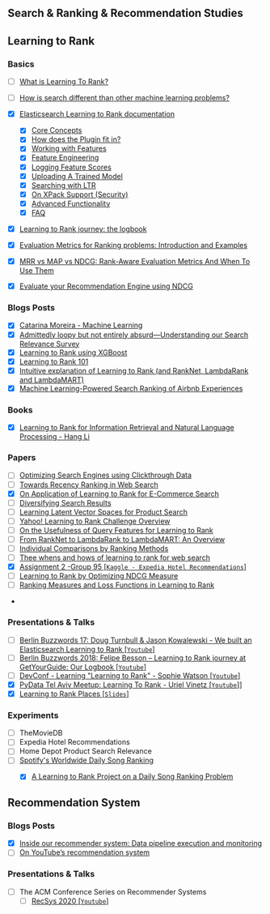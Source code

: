## Search & Ranking & Recommendation Studies

## Learning to Rank

### Basics
- [ ] [What is Learning To Rank?](https://opensourceconnections.com/blog/2017/02/24/what-is-learning-to-rank/)
- [ ] [How is search different than other machine learning problems?](https://opensourceconnections.com/blog/2017/08/03/search-as-machine-learning-prob/)
- [x] [Elasticsearch Learning to Rank documentation](https://elasticsearch-learning-to-rank.readthedocs.io/en/latest/index.html)
    - [x] [Core Concepts](https://elasticsearch-learning-to-rank.readthedocs.io/en/latest/core-concepts.html)
    - [x] [How does the Plugin fit in?](https://elasticsearch-learning-to-rank.readthedocs.io/en/latest/fits-in.html)
    - [x] [Working with Features](https://elasticsearch-learning-to-rank.readthedocs.io/en/latest/building-features.html)
    - [x] [Feature Engineering](https://elasticsearch-learning-to-rank.readthedocs.io/en/latest/feature-engineering.html)
    - [x] [Logging Feature Scores](https://elasticsearch-learning-to-rank.readthedocs.io/en/latest/logging-features.html)
    - [x] [Uploading A Trained Model](https://elasticsearch-learning-to-rank.readthedocs.io/en/latest/training-models.html)
    - [x] [Searching with LTR](https://elasticsearch-learning-to-rank.readthedocs.io/en/latest/searching-with-your-model.html)
    - [x] [On XPack Support (Security)](https://elasticsearch-learning-to-rank.readthedocs.io/en/latest/x-pack.html)
    - [x] [Advanced Functionality](https://elasticsearch-learning-to-rank.readthedocs.io/en/latest/advanced-functionality.html)
    - [x] [FAQ](https://elasticsearch-learning-to-rank.readthedocs.io/en/latest/faq.html)
- [x] [Learning to Rank journey: the logbook](https://inside.getyourguide.com/blog/2018/9/21/relevant/learning-to-rank-journey-the-logbook)
- [x] [Evaluation Metrics for Ranking problems: Introduction and Examples](https://queirozf.com/entries/evaluation-metrics-for-ranking-problems-introduction-and-examples)
- [x] [MRR vs MAP vs NDCG: Rank-Aware Evaluation Metrics And When To Use Them](https://medium.com/swlh/rank-aware-recsys-evaluation-metrics-5191bba16832)
- [x] [Evaluate your Recommendation Engine using NDCG](https://towardsdatascience.com/evaluate-your-recommendation-engine-using-ndcg-759a851452d1)


### Blogs Posts
- [x] [Catarina Moreira - Machine Learning](http://web.ist.utl.pt/~catarina.p.moreira/machine_learning.html#LambdaMART)
- [x] [Admittedly loopy but not entirely absurd—Understanding our Search Relevance Survey](https://diff.wikimedia.org/2017/09/19/search-relevance-survey/)
- [x] [Learning to Rank using XGBoost](https://medium.com/predictly-on-tech/learning-to-rank-using-xgboost-83de0166229d)
- [x] [Learning to Rank 101](https://medium.com/@purbon/learning-to-rank-101-5755f2797a3a)
- [x] [Intuitive explanation of Learning to Rank (and RankNet, LambdaRank and LambdaMART)](https://medium.com/@nikhilbd/intuitive-explanation-of-learning-to-rank-and-ranknet-lambdarank-and-lambdamart-fe1e17fac418)
- [x] [Machine Learning-Powered Search Ranking of Airbnb Experiences](https://medium.com/airbnb-engineering/machine-learning-powered-search-ranking-of-airbnb-experiences-110b4b1a0789)

### Books
- [x] [Learning to Rank for Information Retrieval and Natural Language Processing - Hang Li](https://www.iro.umontreal.ca/~nie/IFT6255/Books/Learning-to-rank.pdf)


### Papers
- [ ] [Optimizing Search Engines using Clickthrough Data](https://www.cs.cornell.edu/people/tj/publications/joachims_02c.pdf)
- [ ] [Towards Recency Ranking in Web Search](http://www.wsdm-conference.org/2010/proceedings/docs/p11.pdf)
- [X] [On Application of Learning to Rank for E-Commerce Search](https://arxiv.org/pdf/1903.04263.pdf)
- [ ] [Diversifying Search Results](microsoft.com/en-us/research/wp-content/uploads/2009/02/diversifying-wsdm09.pdf)
- [ ] [Learning Latent Vector Spaces for Product Search](https://arxiv.org/pdf/1608.07253.pdf)
- [ ] [Yahoo! Learning to Rank Challenge Overview](http://proceedings.mlr.press/v14/chapelle11a/chapelle11a.pdf)
- [ ] [On the Usefulness of Query Features for Learning to Rank
](http://citeseerx.ist.psu.edu/viewdoc/download?doi=10.1.1.255.6225&rep=rep1&type=pdf)
- [ ] [From RankNet to LambdaRank to LambdaMART: An Overview](https://www.microsoft.com/en-us/research/wp-content/uploads/2016/02/MSR-TR-2010-82.pdf)
- [ ] [Individual Comparisons by Ranking Methods](https://sci2s.ugr.es/keel/pdf/algorithm/articulo/wilcoxon1945.pdf)
- [ ] [Thee whens and hows of learning to rank for web search](https://citeseerx.ist.psu.edu/viewdoc/download?doi=10.1.1.298.5217&rep=rep1&type=pdf)
- [x] [Assignment 2 -Group 95 [`Kaggle - Expedia Hotel Recommendations`]](https://static.abijith.net/DMT.pdf)
- [ ] [Learning to Rank by Optimizing NDCG Measure](https://proceedings.neurips.cc/paper/2009/file/b3967a0e938dc2a6340e258630febd5a-Paper.pdf)
- [ ] [Ranking Measures and Loss Functions in Learning to Rank](https://proceedings.neurips.cc/paper/2009/file/2f55707d4193dc27118a0f19a1985716-Paper.pdf)
- 


### Presentations & Talks
- [ ] [Berlin Buzzwords 17: Doug Turnbull & Jason Kowalewski - We built an Elasticsearch Learning to Rank [`Youtube`]](https://www.youtube.com/watch?v=JqqtWfZQUTU&list=PLq-odUc2x7i-9Nijx-WfoRMoAfHC9XzTt&index=6&ab_channel=PlainSchwarz)
- [ ] [Berlin Buzzwords 2018: Felipe Besson – Learning to Rank journey at GetYourGuide: Our Logbook [`Youtube`]](https://www.youtube.com/watch?v=bZ3Z_rD2q1E&ab_channel=PlainSchwarz)
- [ ] [DevConf - Learning "Learning to Rank" - Sophie Watson [`Youtube`]](https://www.youtube.com/watch?v=7teudGhdnqo&ab_channel=DevConf)
- [X] [PyData Tel Aviv Meetup: Learning To Rank - Uriel Vinetz [`Youtube`]](https://www.youtube.com/watch?v=_GDuUwhvCK0&ab_channel=PyData)]
- [X] [Learning to Rank Places [`Slides`]](https://prof.bht-berlin.de/fileadmin/prof/aloeser/shuaib_ltr_places_defence.pdf)

### Experiments
- [ ] TheMovieDB
- [ ] Expedia Hotel Recommendations
- [ ] Home Depot Product Search Relevance
- [ ] [Spotify's Worldwide Daily Song Ranking](https://www.kaggle.com/edumucelli/spotifys-worldwide-daily-song-ranking)
    - [X] [A Learning to Rank Project on a Daily Song Ranking Problem](https://sease.io/2020/12/a-learning-to-rank-project-on-a-daily-song-ranking-problem.html)


## Recommendation System

### Blogs Posts
- [x] [Inside our recommender system: Data pipeline execution and monitoring](https://inside.getyourguide.com/blog/2020/7/8/recommender-systems-pipeline-monitoring-getyourguide)
- [ ] [On YouTube’s recommendation system](https://blog.youtube/inside-youtube/on-youtubes-recommendation-system/)

### Presentations & Talks
- [ ] The ACM Conference Series on Recommender Systems
    - [ ] [RecSys 2020 [`Youtube`]](https://www.youtube.com/watch?v=Xm0uUu3RZDM&list=PLaZufLfJumb-cVIEsyg4CFocuq4WsvjED&ab_channel=ACMRecSys)